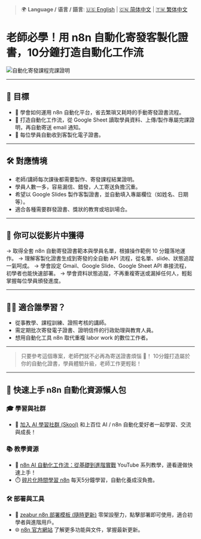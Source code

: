 > 🌍 **Language / 语言 / 語言**: [🇺🇸 English](./readme-en.md) | [🇨🇳 简体中文](./readme-cn.md) | [🇹🇼 繁体中文](./readme.md)
# 老師必學！用 n8n 自動化寄發客製化證書，10分鐘打造自動化工作流

![自動化寄發課程完課證明](https://github.com/qwedsazxc78/ai-automation-n8n/blob/main/n8n/30-n8n-auto-certificate/cover.png?raw=true)

---

## 🎯 目標

* 🚀 學會如何運用 n8n 自動化平台，省去繁瑣又耗時的手動寄發證書流程。
* 🤖 打造自動化工作流，從 Google Sheet 讀取學員資料、上傳/製作專屬完課證明，再自動寄送 email 通知。
* 💌 每位學員自動收到客製化電子證書。

---

## 🛠️ 對應情境

* 老師/講師每次課後都需要製作、寄發課程結業證明。
* 學員人數一多，容易漏信、錯發，人工寄送負擔沉重。
* 希望以 Google Slides 製作客製證書，並自動填入專屬欄位（如姓名、日期等）。
* 適合各種需要群發證書、獎狀的教育或培訓場合。

---

## 🎥 你可以從影片中獲得

→ 取得全套 n8n 自動寄發證書範本與學員名單，根據操作範例 10 分鐘落地運作。
→ 理解客製化證書生成到寄發的全自動 API 流程，從名單、slide、狀態追蹤一氣呵成。
→ 學會設定 Gmail、Google Slide、Google Sheet API 串接流程，初學者也能快速部署。
→ 學會資料狀態追蹤，不再重複寄送或漏掉任何人，輕鬆掌握每位學員頒發進度。

---

## 👩‍💻 適合誰學習？

* 從事教學、課程訓練、證照考核的講師。
* 需定期批次寄發電子證書、證明信件的行政助理與教育人員。
* 想用自動化工具 n8n 取代重複 labor work 的數位工作者。

---

> 只要參考這個專案，老師們就不必再為寄送證書煩惱 🎉！
> 10分鐘打造屬於你的自動化證書，學員體驗升級，老師工作更輕鬆！

---

## 🚀 快速上手 n8n 自動化資源懶人包

### 🎓 學習與社群

* 🔗 [加入 AI 學習社群 (Skool)](https://www.skool.com/ai-brain-alex/about?ref=5dde9b20e8e7432aa9a01df6e89685f4)
  和上百位 AI / n8n 自動化愛好者一起學習、交流與成長！

### 📚 教學資源

* 🎥 [n8n AI 自動化工作流：從基礎到進階實戰](https://youtube.com/playlist?list=PLUf88uk7T54I83MBdbuXgUuA8rVklF4FA&si=wHsQw8YJu-erSdLd)
  YouTube 系列教學，邊看邊做快速上手！
* ⏱️ [碎片化時間學習 n8n](https://youtube.com/playlist?list=PLUf88uk7T54Iv6LV2NFgdTghaX2cPhtgH&si=G3gj2qn179ZFUqAZ)
  每天5分鐘學習，自動化養成沒負擔。

### 🛠️ 部署與工具

* 🧩 [zeabur n8n 部署模板 (隨時更新)](https://zeabur.com/zh-TW/templates/0TUVZ7?referralCode=qwedsazxc78)
  零架設壓力，點擊部署即可使用，適合初學者與進階用戶。
* 🌐 [n8n 官方網站](https://n8n.io/)
  了解更多功能與文件，掌握最新更新。
